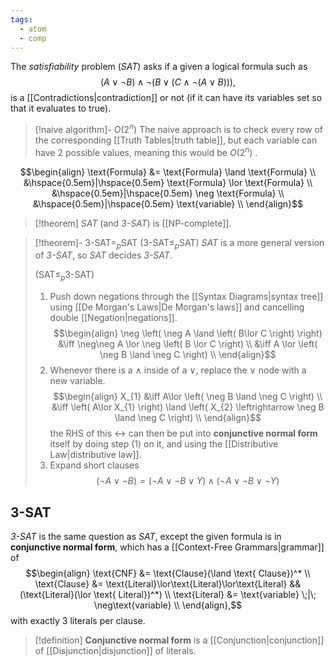 ```yaml
---
tags:
  - atom
  - comp
---
```

The *satisfiability* problem (*SAT*) asks if a given a logical formula such as
$$\left( A \lor \neg B \right) \land \neg \left( B \lor \left( C \land \neg \left( A \lor B \right) \right) \right),$$
is a [[Contradictions|contradiction]] or not (if it can have its variables set so that it evaluates to true).

> [!naive algorithm]- $O(2^n)$
> The naive approach is to check every row of the corresponding [[Truth Tables|truth table]], but each variable can have $2$ possible values, meaning this would be $O(2^n)$ .

$$\begin{align}
	\text{Formula} &= \text{Formula} \land \text{Formula} \\
	&\hspace{0.5em}|\hspace{0.5em} \text{Formula} \lor \text{Formula} \\
	&\hspace{0.5em}|\hspace{0.5em} \neg \text{Formula} \\
	&\hspace{0.5em}|\hspace{0.5em} \text{variable} \\
\end{align}$$

> [!theorem] *SAT* (and *3-SAT*) is [[NP-complete]].

> [!theorem]- $\text{3-SAT} =_{p} \text{SAT}$
> $\left( \text{3-SAT} \le_{p} \text{SAT} \right)$
> *SAT* is a more general version of *3-SAT*, so *SAT* decides *3-SAT*.
> 
> $\left( \text{SAT} \le_{p} \text{3-SAT} \right)$
> 1. Push down negations through the [[Syntax Diagrams|syntax tree]] using [[De Morgan's Laws|De Morgan's laws]] and cancelling double [[Negation|negations]].
> $$\begin{align}
> 	\neg \left( \neg A \land \left( B\lor  C \right) \right) &\iff \neg\neg A \lor \neg \left( B \lor C \right) \\
> 	&\iff A \lor \left( \neg B \land \neg C \right) \\
> \end{align}$$
> 2. Whenever there is a $\land$ inside of a $\lor$, replace the $\lor$ node with a new variable.
> $$\begin{align}
> 	X_{1} &\iff A\lor \left( \neg B \land \neg C \right) \\
> 	&\iff \left( A\lor X_{1} \right) \land \left( X_{2} \leftrightarrow \neg B \land \neg C \right) \\
> \end{align}$$
>    the RHS of this $\leftrightarrow$ can then be put into **conjunctive normal form** itself by doing step (1) on it, and using the [[Distributive Law|distributive law]].
> 3. Expand short clauses
> $$\left( \neg A \lor \neg B \right) = \left( \neg A \lor \neg B \lor Y \right) \land \left( \neg A \lor \neg B \lor \neg Y \right)$$

## 3-SAT
*3-SAT* is the same question as *SAT*, except the given formula is in **conjunctive normal form**, which has a [[Context-Free Grammars|grammar]] of
$$\begin{align}
	\text{CNF} &= \text{Clause}(\land \text{ Clause})^* \\
	\text{Clause} &=  \text{Literal}\lor\text{Literal}\lor\text{Literal} && (\text{Literal}(\lor \text{ Literal})^*) \\
	\text{Literal} &= \text{variable} \;|\; \neg\text{variable} \\
\end{align},$$
with exactly $3$ literals per clause.

> [!definition] **Conjunctive normal form** is a [[Conjunction|conjunction]] of [[Disjunction|disjunction]] of literals.
